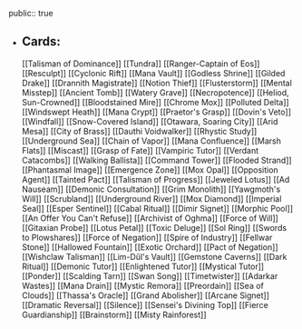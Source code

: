 public:: true
- ## Cards:
	[[Talisman of Dominance]]
	[[Tundra]]
	[[Ranger-Captain of Eos]]
	[[Resculpt]]
	[[Cyclonic Rift]]
	[[Mana Vault]]
	[[Godless Shrine]]
	[[Gilded Drake]]
	[[Drannith Magistrate]]
	[[Notion Thief]]
	[[Flusterstorm]]
	[[Mental Misstep]]
	[[Ancient Tomb]]
	[[Watery Grave]]
	[[Necropotence]]
	[[Heliod, Sun-Crowned]]
	[[Bloodstained Mire]]
	[[Chrome Mox]]
	[[Polluted Delta]]
	[[Windswept Heath]]
	[[Mana Crypt]]
	[[Praetor's Grasp]]
	[[Dovin's Veto]]
	[[Windfall]]
	[[Snow-Covered Island]]
	[[Otawara, Soaring City]]
	[[Arid Mesa]]
	[[City of Brass]]
	[[Dauthi Voidwalker]]
	[[Rhystic Study]]
	[[Underground Sea]]
	[[Chain of Vapor]]
	[[Mana Confluence]]
	[[Marsh Flats]]
	[[Miscast]]
	[[Grasp of Fate]]
	[[Vampiric Tutor]]
	[[Verdant Catacombs]]
	[[Walking Ballista]]
	[[Command Tower]]
	[[Flooded Strand]]
	[[Phantasmal Image]]
	[[Emergence Zone]]
	[[Mox Opal]]
	[[Opposition Agent]]
	[[Tainted Pact]]
	[[Talisman of Progress]]
	[[Jeweled Lotus]]
	[[Ad Nauseam]]
	[[Demonic Consultation]]
	[[Grim Monolith]]
	[[Yawgmoth's Will]]
	[[Scrubland]]
	[[Underground River]]
	[[Mox Diamond]]
	[[Imperial Seal]]
	[[Esper Sentinel]]
	[[Cabal Ritual]]
	[[Dimir Signet]]
	[[Morphic Pool]]
	[[An Offer You Can't Refuse]]
	[[Archivist of Oghma]]
	[[Force of Will]]
	[[Gitaxian Probe]]
	[[Lotus Petal]]
	[[Toxic Deluge]]
	[[Sol Ring]]
	[[Swords to Plowshares]]
	[[Force of Negation]]
	[[Spire of Industry]]
	[[Fellwar Stone]]
	[[Hallowed Fountain]]
	[[Exotic Orchard]]
	[[Pact of Negation]]
	[[Wishclaw Talisman]]
	[[Lim-Dûl's Vault]]
	[[Gemstone Caverns]]
	[[Dark Ritual]]
	[[Demonic Tutor]]
	[[Enlightened Tutor]]
	[[Mystical Tutor]]
	[[Ponder]]
	[[Scalding Tarn]]
	[[Swan Song]]
	[[Timetwister]]
	[[Adarkar Wastes]]
	[[Mana Drain]]
	[[Mystic Remora]]
	[[Preordain]]
	[[Sea of Clouds]]
	[[Thassa's Oracle]]
	[[Grand Abolisher]]
	[[Arcane Signet]]
	[[Dramatic Reversal]]
	[[Silence]]
	[[Sensei's Divining Top]]
	[[Fierce Guardianship]]
	[[Brainstorm]]
	[[Misty Rainforest]]
